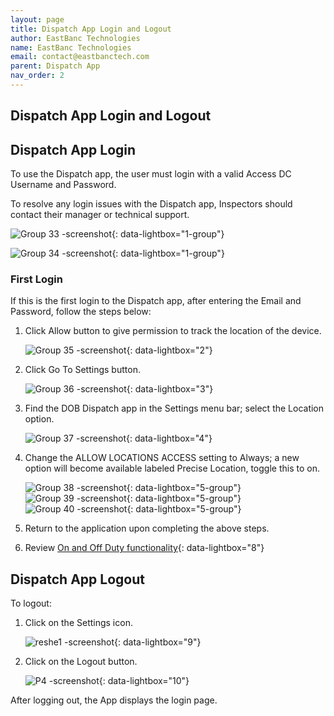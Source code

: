 ```yaml
---
layout: page
title: Dispatch App Login and Logout
author: EastBanc Technologies
name: EastBanc Technologies
email: contact@eastbanctech.com
parent: Dispatch App
nav_order: 2
---
```


<section id="dispatch-app-login-and-logout" markdown="1">

# Dispatch App Login and Logout

<section id="dispatch-app-login" markdown="1">

## Dispatch App Login
To use the Dispatch app, the user must login with a valid Access DC Username and Password. 

To resolve any login issues with the Dispatch app, Inspectors should contact their manager or technical support. 

![Group 33 -screenshot](../images/dispatch-app/da-login/dispatch-app-login1.png){: data-lightbox="1-group"}

![Group 34 -screenshot](../images/dispatch-app/da-login/dispatch-app-login2.png){: data-lightbox="1-group"}

<section id="first-login" markdown="1">

### First Login
If this is the first login to the Dispatch app, after entering the Email and Password, follow the steps below:

1. Click Allow button to give permission to track the location of the device.

    ![Group 35 -screenshot](../images/dispatch-app/da-login/first-login1.png){: data-lightbox="2"}

2. Click Go To Settings button.

    ![Group 36 -screenshot](../images/dispatch-app/da-login/first-login2.png){: data-lightbox="3"}

3. Find the DOB Dispatch app in the Settings menu bar; select the Location option.

    ![Group 37 -screenshot](../images/dispatch-app/da-login/ipad-settings1.png){: data-lightbox="4"}

4. Change the ALLOW LOCATIONS ACCESS setting to Always; a new option will become available labeled Precise Location, toggle this to on.

    ![Group 38 -screenshot](../images/dispatch-app/da-login/ipad-settings2.png){: data-lightbox="5-group"}
    ![Group 39 -screenshot](../images/dispatch-app/da-login/ipad-settings3.png){: data-lightbox="5-group"}
    ![Group 40 -screenshot](../images/dispatch-app/da-login/ipad-settings4.png){: data-lightbox="5-group"}

5. Return to the application upon completing the above steps.

6. Review [On and Off Duty functionality](https://dcra-dispatch-docs.terraiq.io/docs/da-on-off-duty.html){: data-lightbox="8"}

</section>
</section>

<section id="dispatch-app-logout" markdown="1">

## Dispatch App Logout

To logout:

1. Click on the Settings icon.

    ![reshe1 -screenshot](../images/dispatch-app/da-login/dispatch-app-logout1.png){: data-lightbox="9"}

2. Click on the Logout button.

    ![P4 -screenshot](../images/dispatch-app/da-login/dispatch-app-logout2.png){: data-lightbox="10"}

After logging out, the App displays the login page.

</section>
</section>
